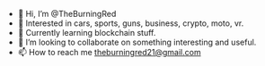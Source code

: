 - 👋 Hi, I’m @TheBurningRed
- 👀 Interested in cars, sports, guns, business, crypto, moto, vr.
- 🌱 Currently learning blockchain stuff. 
- 💞️ I’m looking to collaborate on something interesting and useful.
- 📫 How to reach me theburningred21@gmail.com

<!---
TheBurningRed/TheBurningRed is a ✨ special ✨ repository because its `README.md` (this file) appears on your GitHub profile.
You can click the Preview link to take a look at your changes.
--->
